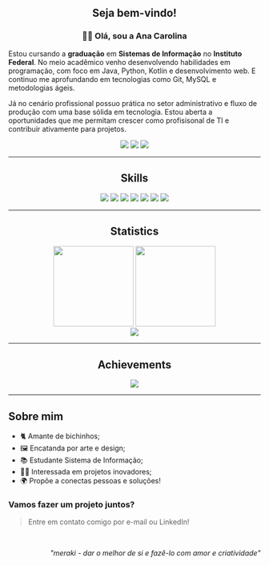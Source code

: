 <h2 align="center">Seja bem-vindo!</h2>
<h3 align="center">👩‍💻 Olá, sou a Ana Carolina</h3>
<p align="left">  
Estou cursando a <strong>graduação</strong> em <strong>Sistemas de Informação</strong> no <strong>Instituto Federal</strong>. 
No meio acadêmico venho desenvolvendo habilidades em programação, com foco em Java, Python, Kotlin e desenvolvimento web. E continuo me aprofundando em tecnologias como Git, MySQL e metodologias ágeis.

Já no cenário profissional possuo prática no setor administrativo e fluxo de produção com uma base sólida em tecnologia. Estou aberta a oportunidades que me permitam crescer como profisisonal de TI e contribuir ativamente para projetos.
</p>

<p align="center">
  <a href="mailto:anacsgcarolina@gmail.com"><img src="https://img.shields.io/badge/Gmail-D14836?style=for-the-badge&logo=gmail&logoColor=white" /></a>
  <a href="https://www.linkedin.com/in/anac-sgomes/"><img src="https://img.shields.io/badge/LinkedIn-0077B5?style=for-the-badge&logo=linkedin&logoColor=white" /></a>
  <a href="https://www.dio.me/users/fiercethrone"><img src="https://img.shields.io/badge/Dio.me-C71585?style=for-the-badge" /></a>
</p>

---

<h2 align="center">Skills</h2>

<div align="center">
  <img src="https://img.shields.io/badge/Java-%23ED8B00?style=for-the-badge&logo=openjdk&logoColor=white"/>
  <img src="https://img.shields.io/badge/Python-3670A0?style=for-the-badge&logo=python&logoColor=ffdd54"/>
  <img src="https://img.shields.io/badge/Kotlin-%237F52FF?style=for-the-badge&logo=kotlin&logoColor=white"/>
  <img src="https://img.shields.io/badge/HTML5-%23E34F26?style=for-the-badge&logo=html5&logoColor=white"/>
  <img src="https://img.shields.io/badge/CSS3-%231572B6?style=for-the-badge&logo=css3&logoColor=white"/>
  <img src="https://img.shields.io/badge/JavaScript-%23323330?style=for-the-badge&logo=javascript&logoColor=%23F7DF1E"/>
  <img src="https://img.shields.io/badge/MySQL-4479A1?style=for-the-badge&logo=mysql&logoColor=white"/>
</div>

---

<h2 align="center">Statistics</h2>

<div align="center">
  <img height="160em" src="https://github-readme-stats.vercel.app/api?username=carolsgomes&show_icons=true&theme=tokyonight&hide_border=true" />
  <img height="160em" src="https://github-readme-stats.vercel.app/api/top-langs/?username=carolsgomes&layout=compact&theme=tokyonight&hide_border=true"/>
</div>

<div align="center">
  <img src="https://streak-stats.demolab.com?user=carolsgomes&theme=tokyonight&hide_border=true&background=0d1117" />
</div>

---

<h2 align="center">Achievements</h2>

<div align="center">
  <img src="https://github-profile-trophy.vercel.app/?username=carolsgomes&theme=darkhub&no-frame=true&margin-w=10&margin-h=10&row=1"/>
</div>

---

##  Sobre mim

- 🐈 Amante de bichinhos;
- 🖼️ Encatanda por arte e design;
- 📚 Estudante Sistema de Informação;
- 👩‍💻 Interessada em projetos inovadores;
- 🌍 Propõe a conectas pessoas e soluções!

<h3>Vamos fazer um projeto juntos?</h3>

> Entre em contato comigo por e-mail ou LinkedIn!
<br>
<p align="right">
  <em>"meraki - dar o melhor de si e fazê-lo com amor e criatividade"</em>
</p>

